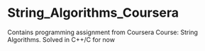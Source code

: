 # String_Algorithms_Coursera
Contains programming assignment from Coursera Course: String Algorithms. Solved in C++/C for now
